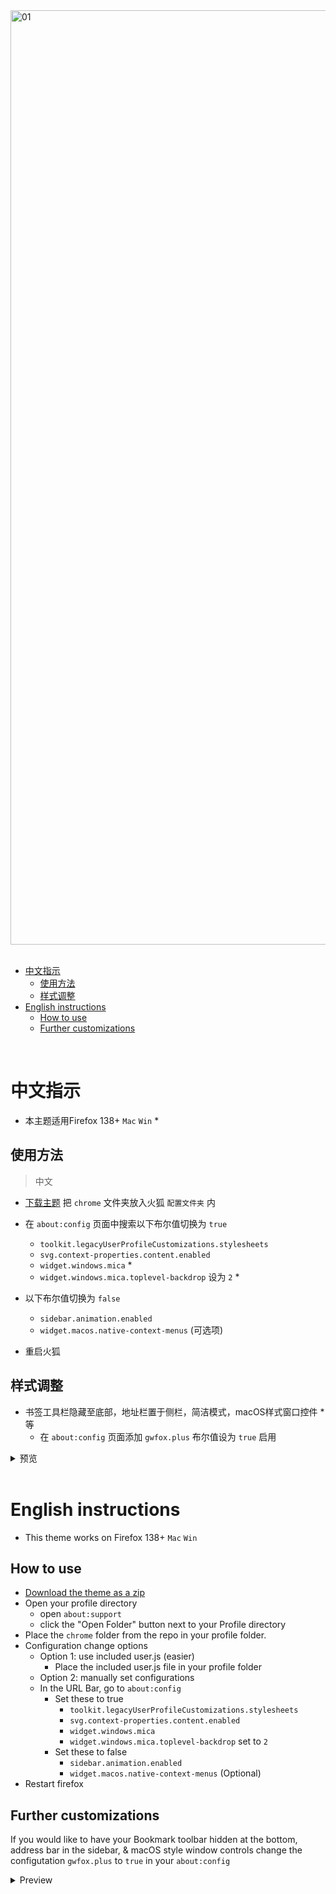 <picture>
<source media="(prefers-color-scheme: light)" srcset="https://github.com/user-attachments/assets/d7699474-d17b-4560-a9d6-9e1ecaac0ba5">
<source media="(prefers-color-scheme: dark)" srcset="https://github.com/user-attachments/assets/90f88774-2886-4a02-aae8-6814f3199adb">
<img width="1495" alt="01">
</picture>
<br><br>

- [中文指示](#中文指示)
  - [使用方法](#使用方法)
  - [样式调整](#样式调整)
- [English instructions](#english-instructions)
  - [How to use](#how-to-use)
  - [Further customizations](#further-customizations)

<br>

# 中文指示

- 本主题适用Firefox 138+ `Mac` `Win` *

## 使用方法

> 中文

- [下载主题](https://github.com/akkva/gwfox/archive/refs/heads/main.zip) 把 `chrome` 文件夹放入火狐 `配置文件夹` 内

- 在 `about:config` 页面中搜索以下布尔值切换为 `true`
  - `toolkit.legacyUserProfileCustomizations.stylesheets`
  - `svg.context-properties.content.enabled`
  - `widget.windows.mica` *
  - `widget.windows.mica.toplevel-backdrop` 设为 `2` *

- 以下布尔值切换为 `false`
  - `sidebar.animation.enabled`
  - `widget.macos.native-context-menus` (可选项)

- 重启火狐

## 样式调整

- 书签工具栏隐藏至底部，地址栏置于侧栏，简洁模式，macOS样式窗口控件 * 等
    - 在 `about:config` 页面添加 `gwfox.plus` 布尔值设为 `true` 启用

<details><summary>预览</summary>
<br>
[01.webm](https://github.com/user-attachments/assets/0f24f538-67eb-42e2-a483-b4a8a8e75603)
</details>

<br>

# English instructions

- This theme works on Firefox 138+ `Mac` `Win`

## How to use

- [Download the theme as a zip](https://github.com/akkva/gwfox/archive/refs/heads/main.zip)
- Open your profile directory
  - open `about:support`
  - click the "Open Folder" button next to your Profile directory
- Place the `chrome` folder from the repo in your profile folder.
- Configuration change options
  - Option 1: use included user.js (easier)
    - Place the included user.js file in your profile folder
  - Option 2: manually set configurations
  - In the URL Bar, go to `about:config`
    - Set these to true
        - `toolkit.legacyUserProfileCustomizations.stylesheets`
        - `svg.context-properties.content.enabled`
        - `widget.windows.mica`
        - `widget.windows.mica.toplevel-backdrop` set to `2`
    - Set these to false
      - `sidebar.animation.enabled`
      - `widget.macos.native-context-menus` (Optional)
- Restart firefox

## Further customizations

If you would like to have your Bookmark toolbar hidden at the bottom, address bar in the sidebar, & macOS style window controls change the configutation `gwfox.plus` to `true` in your `about:config`

<details><summary>Preview</summary>
<br>

[01.webm](https://github.com/user-attachments/assets/0f24f538-67eb-42e2-a483-b4a8a8e75603)

</details>
